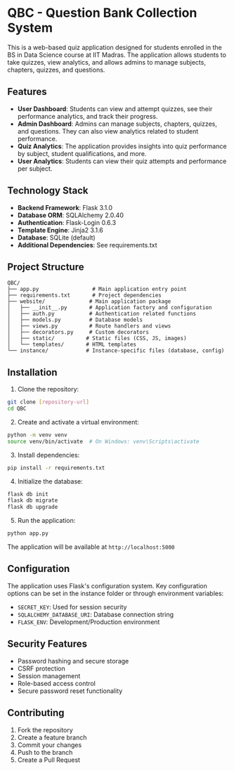 # QBC - Question Bank Collection System

This is a web-based quiz application designed for students enrolled in the BS in Data Science course at IIT Madras. The application allows students to take quizzes, view analytics, and allows admins to manage subjects, chapters, quizzes, and questions.

## Features

- **User Dashboard**: Students can view and attempt quizzes, see their performance analytics, and track their progress.
- **Admin Dashboard**: Admins can manage subjects, chapters, quizzes, and questions. They can also view analytics related to student performance.
- **Quiz Analytics**: The application provides insights into quiz performance by subject, student qualifications, and more.
- **User Analytics**: Students can view their quiz attempts and performance per subject.

## Technology Stack

- **Backend Framework**: Flask 3.1.0
- **Database ORM**: SQLAlchemy 2.0.40
- **Authentication**: Flask-Login 0.6.3
- **Template Engine**: Jinja2 3.1.6
- **Database**: SQLite (default)
- **Additional Dependencies**: See requirements.txt

## Project Structure

```
QBC/
├── app.py                 # Main application entry point
├── requirements.txt       # Project dependencies
├── website/              # Main application package
│   ├── __init__.py       # Application factory and configuration
│   ├── auth.py           # Authentication related functions
│   ├── models.py         # Database models
│   ├── views.py          # Route handlers and views
│   ├── decorators.py     # Custom decorators
│   ├── static/          # Static files (CSS, JS, images)
│   └── templates/       # HTML templates
└── instance/            # Instance-specific files (database, config)
```

## Installation

1. Clone the repository:
```bash
git clone [repository-url]
cd QBC
```

2. Create and activate a virtual environment:
```bash
python -m venv venv
source venv/bin/activate  # On Windows: venv\Scripts\activate
```

3. Install dependencies:
```bash
pip install -r requirements.txt
```

4. Initialize the database:
```bash
flask db init
flask db migrate
flask db upgrade
```

5. Run the application:
```bash
python app.py
```

The application will be available at `http://localhost:5000`

## Configuration

The application uses Flask's configuration system. Key configuration options can be set in the instance folder or through environment variables:

- `SECRET_KEY`: Used for session security
- `SQLALCHEMY_DATABASE_URI`: Database connection string
- `FLASK_ENV`: Development/Production environment

## Security Features

- Password hashing and secure storage
- CSRF protection
- Session management
- Role-based access control
- Secure password reset functionality

## Contributing

1. Fork the repository
2. Create a feature branch
3. Commit your changes
4. Push to the branch
5. Create a Pull Request
